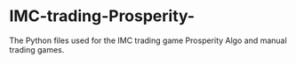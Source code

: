 # IMC-trading-Prosperity-
The Python files used for the IMC trading game Prosperity Algo and manual trading games. 
